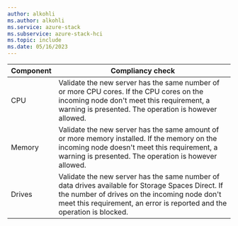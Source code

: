 ```yaml
---
author: alkohli
ms.author: alkohli
ms.service: azure-stack
ms.subservice: azure-stack-hci
ms.topic: include
ms.date: 05/16/2023
---
```


| **Component** | **Compliancy check**               |
|---------------|------------------------------------|
| CPU           | Validate the new server has the same number of or more CPU cores. If the CPU cores on the incoming node don't meet this requirement, a warning is presented. The operation is however allowed.                             |
| Memory        | Validate the new server has the same amount of or more memory installed. If the memory on the incoming node doesn't meet this requirement, a warning is presented. The operation is however allowed.                         |
| Drives        | Validate the new server has the same number of data drives available for Storage Spaces Direct. If the number of drives on the incoming node don't meet this requirement, an error is reported and the operation is blocked. |